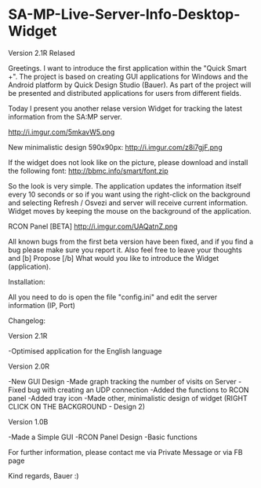 SA-MP-Live-Server-Info-Desktop-Widget
=====================================

Version 2.1R Relased

Greetings. I want to introduce the first application within the "Quick Smart +". The project is based on creating GUI applications for Windows and the Android platform by Quick Design Studio (Bauer). As part of the project will be presented and distributed applications for users from different fields.

Today I present you another relase version Widget for tracking the latest information from the SA:MP server.


http://i.imgur.com/5mkavW5.png

New minimalistic design 590x90px: http://i.imgur.com/z8i7gjF.png


If the widget does not look like on the picture, please download and install the following font: http://bbmc.info/smart/font.zip

So the look is very simple. The application updates the information itself every 10 seconds or so if you want using the right-click on the background and selecting Refresh / Osvezi and server will receive current information. 
Widget moves by keeping the mouse on the background of the application.

RCON Panel [BETA] http://i.imgur.com/UAQatnZ.png

All known bugs from the first beta version have been fixed, and if you find a bug please make sure you report it. 
Also feel free to leave your thoughts and [b] Propose [/b] What would you like to introduce the Widget (application).

Installation: 

All you need to do is open the file "config.ini" and edit the server information (IP, Port)


Changelog:


Version 2.1R

-Optimised application for the English language

Version 2.0R

-New GUI Design
-Made graph tracking the number of visits on Server
-Fixed bug with creating an UDP connection
-Added the functions to RCON panel
-Added tray icon
-Made other, minimalistic design of widget (RIGHT CLICK ON THE BACKGROUND - Design 2)

Version 1.0B

-Made a Simple GUI
-RCON Panel Design
-Basic functions

For further information, please contact me via Private Message or via FB page 

Kind regards,
Bauer :)
